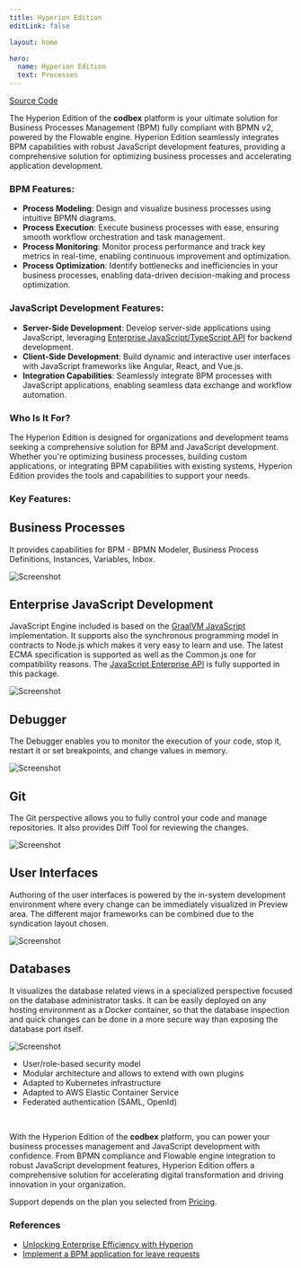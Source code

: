 ```yaml
---
title: Hyperion Edition
editLink: false

layout: home

hero:
  name: Hyperion Edition
  text: Processes
---
```


<!-- <div style="text-align: center;">
   <img src="/images/products/Hyperion.svg" style="width: 30%; !important;"/>
</div> -->

<div class="product-tag"><a href="https://github.com/codbex/codbex-hyperion" target="_blank" class="product-link">Source Code</a></div>

The Hyperion Edition of the <b>codbex</b> platform is your ultimate solution for Business Processes Management (BPM) fully compliant with BPMN v2, powered by the Flowable engine. Hyperion Edition seamlessly integrates BPM capabilities with robust JavaScript development features, providing a comprehensive solution for optimizing business processes and accelerating application development.

### BPM Features:

- **Process Modeling**: Design and visualize business processes using intuitive BPMN diagrams.
- **Process Execution**: Execute business processes with ease, ensuring smooth workflow orchestration and task management.
- **Process Monitoring**: Monitor process performance and track key metrics in real-time, enabling continuous improvement and optimization.
- **Process Optimization**: Identify bottlenecks and inefficiencies in your business processes, enabling data-driven decision-making and process optimization.

### JavaScript Development Features:

- **Server-Side Development**: Develop server-side applications using JavaScript, leveraging  <a href="/documentation/platform/sdk/" target="_blank">Enterprise JavaScript/TypeScript API</a> for backend development.
- **Client-Side Development**: Build dynamic and interactive user interfaces with JavaScript frameworks like Angular, React, and Vue.js.
- **Integration Capabilities**: Seamlessly integrate BPM processes with JavaScript applications, enabling seamless data exchange and workflow automation.

### Who Is It For?

The Hyperion Edition is designed for organizations and development teams seeking a comprehensive solution for BPM and JavaScript development. Whether you're optimizing business processes, building custom applications, or integrating BPM capabilities with existing systems, Hyperion Edition provides the tools and capabilities to support your needs.

### Key Features:

<div class="content">
<section>
    <div class="container flex">
        <div class="text">
            <h2>Business Processes</h2>
            <p>It provides capabilities for BPM - BPMN Modeler, Business Process Definitions, Instances, Variables, Inbox.</p>
        </div>
        <div class="image">
            <img src="/images/features/bpm-perspective.png" alt="Screenshot" class="screenshot editable" />
        </div>
    </div>
</section>

<section>
    <div class="container flex">
        <div class="text">
            <h2>Enterprise JavaScript Development</h2>
            <p>JavaScript Engine included is based on the <a href="https://www.graalvm.org/latest/reference-manual/js/" target="_blank">GraalVM JavaScript</a> 
            implementation. It supports also the synchronous programming model in contracts to 
            Node.js which makes it very easy to learn and use. The latest ECMA specification 
            is supported as well as the Common.js one for compatibility reasons. 
            The <a href="/documentation/platform/sdk/" target="_blank">JavaScript Enterprise API</a> is fully supported in this package.</p>
        </div>
        <div class="image">
            <img src="/images/features/js-editor.png" alt="Screenshot" class="screenshot editable" />
        </div>
    </div>
</section>

<section>
    <div class="container flex">
        <div class="text">
            <h2>Debugger</h2>
            <p>The Debugger enables you to monitor the execution of your code, stop it, 
            restart it or set breakpoints, and change values in memory.</p>
        </div>
        <div class="image">
            <img src="/images/features/debugger-perspective.png" alt="Screenshot" class="screenshot editable" />
        </div>
    </div>
</section>

<section>
    <div class="container flex">
        <div class="text">
            <h2>Git</h2>
            <p>The Git perspective allows you to fully control your code and manage repositories.
            It also provides Diff Tool for reviewing the changes.</p>
        </div>
        <div class="image">
            <img src="/images/features/git-perspective.png" alt="Screenshot" class="screenshot editable" />
        </div>
    </div>
</section>

<section>
    <div class="container flex">
        <div class="text">
            <h2>User Interfaces</h2>
            <p>Authoring of the user interfaces is powered by the in-system development environment 
            where every change can be immediately visualized in Preview area. 
            The different major frameworks can be combined due to the syndication layout chosen.</p>
        </div>
        <div class="image">
            <img src="/images/features/ui-widgets.png" alt="Screenshot" class="screenshot editable" />
        </div>
    </div>
</section>

<section>
    <div class="container flex">
        <div class="text">
            <h2>Databases</h2>
            <p>It visualizes the database related views in a specialized perspective focused on the database 
            administrator tasks. It can be easily deployed on any hosting environment as a Docker container, 
            so that the database inspection and quick changes can be done in a more secure way than exposing 
            the database port itself.</p>
        </div>
        <div class="image">
            <img src="/images/features/database-perspective.png" alt="Screenshot" class="screenshot editable" />
        </div>
    </div>
</section>
</div>

* User/role-based security model
* Modular architecture and allows to extend with own plugins
* Adapted to Kubernetes infrastructure
* Adapted to AWS Elastic Container Service
* Federated authentication (SAML, OpenId)

<br>

With the Hyperion Edition of the <b>codbex</b> platform, you can power your business processes management and JavaScript development with confidence. From BPMN compliance and Flowable engine integration to robust JavaScript development features, Hyperion Edition offers a comprehensive solution for accelerating digital transformation and driving innovation in your organization.

Support depends on the plan you selected from <a href="https://www.codbex.com/pricing/">Pricing</a>.

### References

* [Unlocking Enterprise Efficiency with Hyperion](/marketing/2024/03/20/hyperion-unlocking-enterprise-efficiency)
* [Implement a BPM application for leave requests](/technology/2024/07/17/leave-request-bpm-app)

